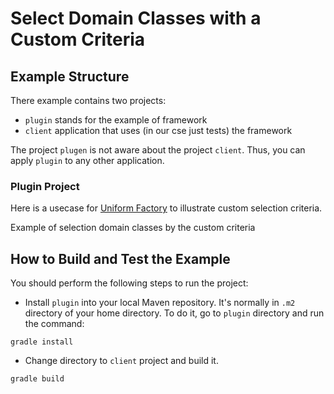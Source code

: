 # Select Domain Classes with a Custom Criteria

## Example Structure

There example contains two projects:
 
  * `plugin` stands for the example of framework
  * `client` application that uses (in our cse just tests) the framework
 
The project `plugen` is not aware about the project `client`. Thus, you can
apply `plugin` to any other application.

### Plugin Project 

Here is a usecase for 
[Uniform Factory](https://github.com/antkudruk/uniformfactory) to illustrate 
custom selection criteria. 

Example of selection domain classes by the custom criteria

## How to Build and Test the Example

You should perform the following steps to run the project:

* Install `plugin` into your local Maven repository. It's normally in `.m2` 
directory of your home directory. To do it, go to `plugin` directory and run 
the command:
     
```
gradle install
```
  
* Change directory to `client` project and build it.

```
gradle build
``` 
